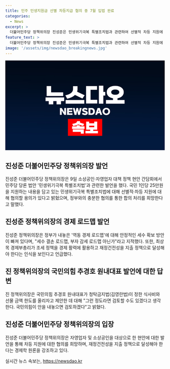 ```yaml
---
title: 민주 민생지원금 선별 차등지급 협의 중 7월 입법 완료
categories:
  - News
excerpt: >
  더불어민주당 정책위의장 진성준은 민생위기극복 특별조치법과 관련하여 선별적 차등 지원에 대해 협의할 용의가 있다고 밝혔다. 정부의 역동 경제 로드맵에 대해 안정적인 세수 확보 방안이 부족하다고 지적하며, 경제를 활력하기 위한 정책에 대한 강한 입장을 내비쳤다. 또한, 국민의힘이 제안한 청탁금지법의 식사비와 선물 한도 올리기 제안에 대해서는 검토할 수도 있다고 밝혔다.
feature_text: >
  더불어민주당 정책위의장 진성준은 민생위기극복 특별조치법과 관련하여 선별적 차등 지원에 대해 협의할 용의가 있다고 밝혔다. 정부의 역동 경제 로드맵에 대해 안정적인 세수 확보 방안이 부족하다고 지적하며, 경제를 활력하기 위한 정책에 대한 강한 입장을 내비쳤다. 또한, 국민의힘이 제안한 청탁금지법의 식사비와 선물 한도 올리기 제안에 대해서는 검토할 수도 있다고 밝혔다.
image: '/assets/img/newsdao_breakingnews.jpg'
---
```


<p><img src="/assets/img/newsdao_breakingnews.jpg" alt="flaretime 속보" /></p>

<h2 data-ke-size="size26">진성준 더불어민주당 정책위의장 발언</h2>

<p data-ke-size="size16">진성준 더불어민주당 정책위의장은 9일 소상공인·자영업자 대책 정책 현안 간담회에서 민주당 당론 법안 '민생위기극복 특별조치법'과 관련한 발언을 했다.  국민 1인당 25만원을 지원하는 내용을 담고 있는 민생위기극복 특별조치법에 대해 선별적·차등 지원에 대해 협의할 용의가 있다고 밝혔으며, 정부와의 충분한 협의를 통한 합의 처리를 희망한다고 말했다.</p>

<h2 data-ke-size="size26">진성준 정책위의장의 경제 로드맵 발언</h2>

<p data-ke-size="size16">진성준 정책위의장은 정부가 내놓은 '역동 경제 로드맵'에 대해 안정적인 세수 확보 방안이 빠져 있다며, "세수 결손 로드맵, 부자 감세 로드맵 아닌가"라고 지적했다. 또한, 최상목 경제부총리가 조세 정책을 경제 활력에 활용하고 재정건전성을 지출 정책으로 달성해야 한다는 인식을 보인다고 언급했다.</p>

<h2 data-ke-size="size26">진 정책위의장의 국민의힘 추경호 원내대표 발언에 대한 답변</h2>

<p data-ke-size="size16">진 정책위의장은 국민의힘 추경호 원내대표가 청탁금지법(김영란법)이 정한 식사비와 선물 금액 한도를 올리자고 제안한 데 대해 "그런 정도라면 검토할 수도 있겠다고 생각한다. 국민의힘이 안을 내놓으면 검토하겠다"고 밝혔다.</p>

<h2 data-ke-size="size26">진성준 더불어민주당 정책위의장의 입장</h2>

<p data-ke-size="size16">진성준 더불어민주당 정책위의장은 자영업자 및 소상공인을 대상으로 한 현안에 대한 발언을 통해 차등 지원에 대한 협의를 희망하며, 재정건전성을 지출 정책으로 달성해야 한다는 경제학 원론을 강조하고 있다.</p>
실시간 뉴스 속보는, <a href="https://newsdao.kr" rel="dofollow">https://newsdao.kr</a>


